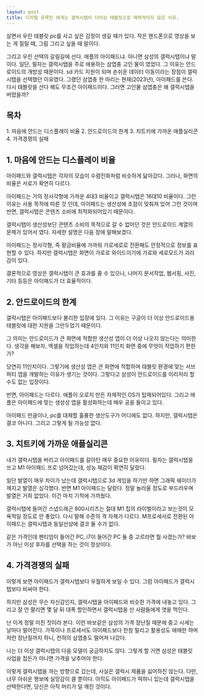```yaml
---
layout: post
title: 디지털 유목민 에게는 갤럭시탭이 더이상 태블릿으로 매력적이지 않은 이유.
---
```


살면서 우린 태블릿 pc를 사고 싶은 감정이 생길 때가 있다. 작은 핸드폰으로 영상을 보는 게 질릴 때, 그림 그리고 싶을 때 말이다.

그리고 우린 선택의 갈림길에 선다. 애플의 아이패드냐. 아니면 삼성의 갤럭시탭이냐 말이다.
일단, 필자는 갤럭시탭을 주로 애용하는 삼엽충 고인 물이 였었다.
그 이유는 안드로이드의 개방성 때문이다. sd 카드 지원이 되며 손쉬운 데이터 이동이라는 장점이 갤럭시탭을 선택했던 이유였다.
그랬던 삼엽충 한 마리는 현재(2023년), 아이패드를 쓴다. 
다시 태블릿을 산다 해도 무조건 아이패드이다.
그러면 고인물 삼엽충은 왜 갤럭시탭을 버렸을까?



<h2>목차</h2>
1. 마음에 안드는 디스플레이 비율
2. 안드로이드의 한계
3. 치트키에 가까운 애플실리콘
4. 가격경쟁의 실패



<h2>1. 마음에 안드는 디스플레이 비율</h2>
아이패드와 갤럭시탭은 각자의 모습이 수렴진화처럼 비슷하게 닮아갔다.
그러나, 화면의 비율은 서로가 확연히 다르다.

아이패드는 거의 정사각형에 가까운 4대3 비율이고 갤럭시탭은 16대10 비율이다.
그런 이유는 사용 목적에 따른 것 인데, 아이패드는 생산성에 초점이 맞춰져 있어 그런 것이며 반면, 갤럭시탭은 콘텐츠 소비에 최적화되어있기 때문이다.

갤럭시탭이 생산성보단 콘텐츠 소비의 목적으로 갈 수 없어던 것은 안드로이드 계열의 문제가 있어서 였다. 
자세한 설명은 다음 장에 말해보겠다.

아이패드는 정사각형, 즉 황금비율에 가까워 가로세로로 전환해도 안정적으로 정보를 표현할 수 있다.
하지만 갤럭시탭은 화면이 가로로 와이드이기에 가로와 세로모드가 괴리감이 있다.

결론적으로 영상은 갤럭시탭이 큰 효과를 줄 수 있으나, 나머지 문서작업, 웹서핑, 사진, 기타 등등은 아이패드가 더 효율적이다. 



<h2>2. 안드로이드의 한계</h2>
갤럭시탭은 아이패드보다 불리한 입장에 있다.
그 이유는 구글이 더 이상 안드로이드용 태블릿에 대한 지원을 그만두었기 때문이다.

그 의미는 안드로이드가 큰 화면에 적합한 생산성 앱이 더 이상 나오지 않는다는 의미한다.
생각을 해보자, 엑셀을 작업하는데 4인치와 11인치 화면 중에 무엇이 작업하기 편한가?

당연히 11인치이다. 그렇기에 생산성 앱은 큰 화면에 적합하며 태블릿 환경에 맞는 서브 파티 앱을 개발하는 이유가 생기는 것이다.
그렇다고 삼성이 안드로이드를 이리저리 할 수도 없는 입장이다.

반면, 아이패드는 다르다. 애플이 오로지 만든 자제적인 OS가 탑재되어있다.
그리고 애플은 아이패드에 맞는 생성성 앱을 활성화하는데 매우 공을 들이고 있다.

아이패드 만큼이나, pc를 대체할 훌륭한 생산도구가 어디에도 없다.
하지만, 갤럭시탭은 결코 아니다. 그리고 그렇게 될 가능성 없다.





<h2>3. 치트키에 가까운 애플실리콘</h2>
내가 갤럭시탭을 버리고 아이패드를 갈아탄 매우 중요한 이유이다.
필자는 갤럭시탭을 쓰고 M1 아이패드 프로 넘어갔는데, 성능 체감이 확연히 달랐다.

일단 발열이 매우 차이가 났는데 갤럭시탭으로 3d 게임을 하기만 하면 그래픽 쉐이더가 깨지고 발열은 심각했다.
반면 M1 아이패드는 달랐다. 정말 놀라울 정도로 부드러우며 발열은 거희 없었다. 이건 마치 기적에 가까웠다.

갤럭시탭에 들어간 스냅드래곤 800시리즈는 절대 M1 칩의 라이벌이라고 보는것이 모욕적일 정도로 안 좋았다.
다시 말해 수준의 격 자체가 다르다. M프로세서로 전환된 아이패드는 갤럭시탭과 동일선상에 결코 둘 수가 없다.

같은 가격인데 펜티엄이 들어간 PC, i7이 들어간 PC 둘 중 고르라면 뭘 사겠는가?
바보가 아닌 이상 후자를 선택을 하는 것이 정상이다.




<h2>4. 가격경쟁의 실패</h2>
이렇게 보면 아이패드가 갤럭시탭보다 우월하게 보일 수 있다.
그럼 아이패드가 갤럭시탭보다 비싸야 한다.

하지만 삼성은 무슨 자신감인지, 갤럭시탭을 아이패드와 비슷한 가격에 내놓고 있다.
그리고 잘 안 팔리면 몇 달 뒤 대폭 할인하면서 갤럭시탭을 산 사람들에게 엿을 먹인다.

난 이게 정말 미친 짓이라 본다. 이런 바보같은 삼성의 가격 장난질 때문에 중고 시세는 날마다 떨어진다.
가뜩이나 프로세서도 아이패드보다 한참 밀리고 활용성도 애매한 하며 저런 장난질까지 하니, 천하의 삼엽충도 떨어져 나갔다.

나는 더 이상 갤럭시탭의 다음 모델이 궁금하지도 않다.
그렇게 할 거면 삼성은 태블릿 사업을 접든가 아니면 가격을 낮추어야 한다. 


이렇게 갤럭시탭을 까는 방향으로 갔는데, 사실은 갤럭시 제품을 싫어하진 않는다.
다만, 너무 아쉬운 행보에 실망감이 클 뿐이다.
아직도 아이패드가 떡하니 있는데 갤럭시탭을 선택한다면, 당신은 아직 머리가 덜 깨진 것이다.